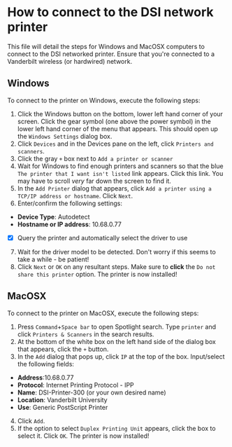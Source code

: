 # How to connect to the DSI network printer

This file will detail the steps for Windows and MacOSX computers to connect to the DSI networked printer.  Ensure that you're connected to a Vanderbilt wireless (or hardwired) network.

## Windows
To connect to the printer on Windows, execute the following steps:
1. Click the Windows button on the bottom, lower left hand corner of your screen.  Click the gear symbol (one above the power symbol) in the lower left hand corner of the menu that appears.  This should open up the `Windows Settings` dialog box.
2. Click `Devices` and in the Devices pane on the left, click `Printers and scanners`.
3. Click the gray `+` box next to `Add a printer or scanner`
4. Wait for Windows to find enough printers and scanners so that the blue `The printer that I want isn't listed` link appears.  Click this link.  You may have to scroll *very* far down the screen to find it.
5. In the `Add Printer` dialog that appears, click `Add a printer using a TCP/IP address or hostname`.  Click `Next`.
6. Enter/confirm the following settings:
- **Device Type**: Autodetect
- **Hostname or IP address**: 10.68.0.77
- [X] Query the printer and automatically select the driver to use
7.  Wait for the driver model to be detected.  Don't worry if this seems to take a while - be patient!
8.  Click `Next` or `OK` on any resultant steps.  Make sure to **click** the `Do not share this printer` option.
The printer is now installed!

## MacOSX
To connect to the printer on MacOSX, execute the following steps:
1. Press `Command`+`Space bar` to open Spotlight search.  Type `printer` and click `Printers & Scanners` in the search results.
2. At the bottom of the white box on the left hand side of the dialog box that appears, click the `+` button.
3. In the `Add` dialog that pops up, click `IP` at the top of the box.  Input/select the following fields:
- **Address**:10.68.0.77
- **Protocol**: Internet Printing Protocol - IPP
- **Name**: DSI-Printer-300 (or your own desired name)
- **Location**: Vanderbilt University
- **Use**: Generic PostScript Printer
4.  Click `Add`.
5.  If the option to select `Duplex Printing Unit` appears, click the box to select it.  Click `OK`.
The printer is now installed!

